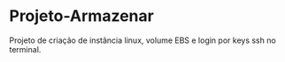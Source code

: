 # Projeto-Armazenar
Projeto de criação de instância linux, volume EBS e login por keys ssh no terminal.
